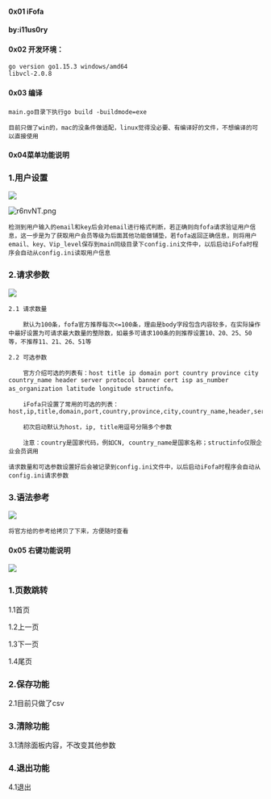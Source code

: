 #### 0x01 iFofa 
#### by:i11us0ry

#### 0x02 开发环境：
	go version go1.15.3 windows/amd64
	libvcl-2.0.8

#### 0x03 编译

	main.go目录下执行go build -buildmode=exe

	目前只做了win的，mac的没条件做适配，linux觉得没必要、有编译好的文件，不想编译的可以直接使用

#### 0x04菜单功能说明

### 1.用户设置

![](https://s3.ax1x.com/2020/12/23/r6nvNT.png)

![r6nvNT.png](https://s3.ax1x.com/2020/12/23/r6nvNT.png)

	检测到用户输入的email和key后会对email进行格式判断，若正确则向fofa请求验证用户信息，这一步是为了获取用户会员等级为后面其他功能做铺垫，若fofa返回正确信息，则将用户email、key、Vip_level保存到main同级目录下config.ini文件中，以后启动iFofa时程序会自动从config.ini读取用户信息

### 2.请求参数

![](https://s3.ax1x.com/2020/12/23/r6uSCF.png)

	2.1 请求数量

		默认为100条，fofa官方推荐每次<=100条，理由是body字段包含内容较多，在实际操作中最好设置为可请求最大数量的整除数，如最多可请求100条的则推荐设置10、20、25、50等，不推荐11、21、26、51等
		
	2.2 可选参数

		官方介绍可选的列表有：host title ip domain port country province city country_name header server protocol banner cert isp as_number as_organization latitude longitude structinfo。
		
		iFofa只设置了常用的可选的列表：host,ip,title,domain,port,country,province,city,country_name,header,server,protocol,banner

		初次启动默认为host，ip, title用逗号分隔多个参数

		注意：country是国家代码，例如CN, country_name是国家名称；structinfo仅限企业会员调用

	请求数量和可选参数设置好后会被记录到config.ini文件中，以后启动iFofa时程序会自动从config.ini请求参数

### 3.语法参考

![](https://s3.ax1x.com/2020/12/23/r6up34.png)

	将官方给的参考给拷贝了下来，方便随时查看


#### 0x05 右键功能说明

![](https://s3.ax1x.com/2020/12/23/r6nx4U.png)

### 1.页数跳转

1.1首页

1.2上一页

1.3下一页

1.4尾页

### 2.保存功能

2.1目前只做了csv

### 3.清除功能

3.1清除面板内容，不改变其他参数

### 4.退出功能

4.1退出

